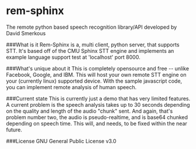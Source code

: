 # rem-sphinx
The remote python based speech recognition library/API developed by David Smerkous

###What is it
Rem-Sphinx is a, multi client, python server, that supports STT. It's based off of the CMU Sphinx STT engine and implements an example language support test at 'localhost' port 8000.

###What's unique about it
This is completely opensource and free -- unlike Facebook, Google, and IBM. This will host your own remote STT engine on your (currently linux) supported device. With the sample javascript code, you can implement remote analysis of human speech.


###Current state
This is currently just a demo that has very limited features. A current problem is the speech analysis takes up to 30 seconds depending on the quality and length of the audio "chunk" sent. And again, that's problem number two, the audio is pseudo-realtime, and is base64 chunked depending on speech time. This will, and needs, to be fixed within the near future.


###License
GNU General Public License v3.0
